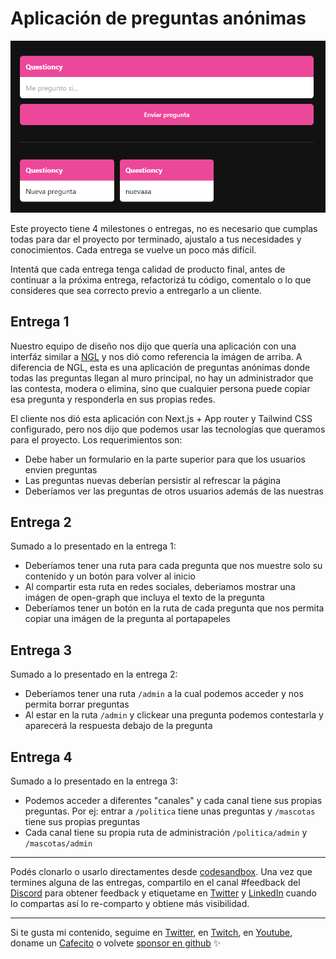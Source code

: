 # Aplicación de preguntas anónimas

![01](./assets/01.png)

Este proyecto tiene 4 milestones o entregas, no es necesario que cumplas todas para dar el proyecto por terminado, ajustalo a tus necesidades y conocimientos. Cada entrega se vuelve un poco más difícil.

Intentá que cada entrega tenga calidad de producto final, antes de continuar a la próxima entrega, refactorizá tu código, comentalo o lo que consideres que sea correcto previo a entregarlo a un cliente.

## Entrega 1
Nuestro equipo de diseño nos dijo que quería una aplicación con una interfáz similar a [NGL](https://ngl.link/) y nos dió como referencia la imágen de arriba. A diferencia de NGL, esta es una aplicación de preguntas anónimas donde todas las preguntas llegan al muro principal, no hay un administrador que las contesta, modera o elimina, sino que cualquier persona puede copiar esa pregunta y responderla en sus propias redes.

El cliente nos dió esta aplicación con Next.js + App router y Tailwind CSS configurado, pero nos dijo que podemos usar las tecnologías que queramos para el proyecto. Los requerimientos son:

- Debe haber un formulario en la parte superior para que los usuarios envien preguntas
- Las preguntas nuevas deberían persistir al refrescar la página
- Deberíamos ver las preguntas de otros usuarios además de las nuestras

## Entrega 2
Sumado a lo presentado en la entrega 1:

- Deberíamos tener una ruta para cada pregunta que nos muestre solo su contenido y un botón para volver al inicio
- Al compartir esta ruta en redes sociales, deberiamos mostrar una imágen de open-graph que incluya el texto de la pregunta
- Deberíamos tener un botón en la ruta de cada pregunta que nos permita copiar una imágen de la pregunta al portapapeles

## Entrega 3
Sumado a lo presentado en la entrega 2:

- Deberíamos tener una ruta `/admin` a la cual podemos acceder y nos permita borrar preguntas
- Al estar en la ruta `/admin` y clickear una pregunta podemos contestarla y aparecerá la respuesta debajo de la pregunta

## Entrega 4
Sumado a lo presentado en la entrega 3:

- Podemos acceder a diferentes "canales" y cada canal tiene sus propias preguntas. Por ej: entrar a `/politica` tiene unas preguntas y `/mascotas` tiene sus propias preguntas
- Cada canal tiene su propia ruta de administración `/politica/admin` y `/mascotas/admin`

---

Podés clonarlo o usarlo directamentes desde [codesandbox](https://codesandbox.io/s/github/goncy/interview-challenges/tree/main/questions-app). Una vez que termines alguna de las entregas, compartilo en el canal #feedback del [Discord](https://discord.goncy.dev) para obtener feedback y etiquetame en [Twitter](https://twitter.gonzalopozzo.com) y [LinkedIn](https://linkedin.gonzalopozzo.com) cuando lo compartas así lo re-comparto y obtiene más visibilidad.

---

Si te gusta mi contenido, seguime en [Twitter](https://twitter.gonzalopozzo.com), en [Twitch](https://twitch.gonzalopozzo.com), en [Youtube](https://youtube.gonzalopozzo.com), doname un [Cafecito](https://cafecito.gonzalopozzo.com) o volvete [sponsor en github](https://github.com/sponsors/goncy) ✨
